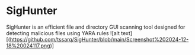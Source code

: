# SigHunter
SigHunter is an efficient file and directory GUI scanning tool designed for detecting malicious files using YARA rules
![alt text][(https://github.com/tssarq/SigHunter/blob/main/Screenshot%202024-12-18%20024117.png)]

